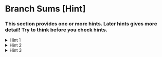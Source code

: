 # Branch Sums [Hint]

### This section provides one or more hints. Later hints gives more detail! Try to think before you check hints.

<details>
  <summary>
  Hint 1
  </summary>
  
Try traversing the Binary Tree in a depth-first-search-like fashion.
</details>



<details>
  <summary>
    Hint 2
  </summary>
  
Recursively traverse the Binary Tree in a depth-first-search-like fashion, and pass a running sum of the values of every previously-visited node to each node that you're traversing.
</details>



<details>
  <summary>
  Hint 3
  </summary>

As you recursively traverse the tree, if you reach a leaf node(a node with no "left" or "right" Binary Tree nodes), add the relevant running sum that you've calculated to a list of sums(which you'll also have to pass to the recursive function). If you reach a node that isn't a leaf node, keep recursively traversing its children nodes, passing the correctly updated running sum to them.
</details>

